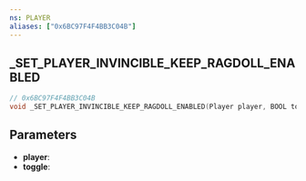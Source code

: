```yaml
---
ns: PLAYER
aliases: ["0x6BC97F4F4BB3C04B"]
---
```

## _SET_PLAYER_INVINCIBLE_KEEP_RAGDOLL_ENABLED

```c
// 0x6BC97F4F4BB3C04B
void _SET_PLAYER_INVINCIBLE_KEEP_RAGDOLL_ENABLED(Player player, BOOL toggle);
```

## Parameters
* **player**:
* **toggle**:

